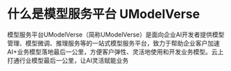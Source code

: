 # **什么是模型服务平台  UModelVerse**



模型服务平台UModelVerse（简称UModelVerse）是面向企业AI开发者提供模型管理、模型微调、推理服务等的一站式模型服务平台，致力于帮助企业客户加速AI+业务模型落地最后一公里，方便客户弹性、灵活地使用和开发业务模型。云上打通行业模型最后一公里，让AI灵活赋能业务

